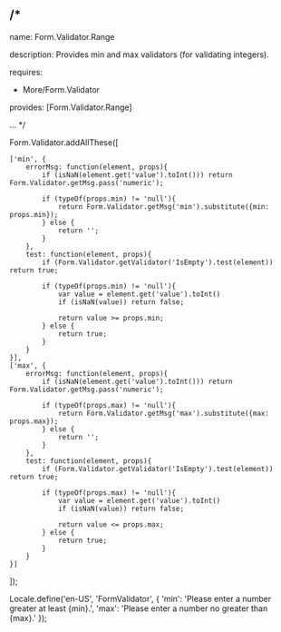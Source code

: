 /*
---

name: Form.Validator.Range

description: Provides min and max validators (for validating integers).

requires:
 - More/Form.Validator

provides: [Form.Validator.Range]

...
*/

Form.Validator.addAllThese([

	['min', {
		errorMsg: function(element, props){
			if (isNaN(element.get('value').toInt())) return Form.Validator.getMsg.pass('numeric');

			if (typeOf(props.min) != 'null'){
				return Form.Validator.getMsg('min').substitute({min: props.min});
			} else {
				return '';
			}
		},
		test: function(element, props){
			if (Form.Validator.getValidator('IsEmpty').test(element)) return true;

			if (typeOf(props.min) != 'null'){
				var value = element.get('value').toInt()
				if (isNaN(value)) return false;

				return value >= props.min;
			} else {
				return true;
			}
		}
	}],
	['max', {
		errorMsg: function(element, props){
			if (isNaN(element.get('value').toInt())) return Form.Validator.getMsg.pass('numeric');

			if (typeOf(props.max) != 'null'){
				return Form.Validator.getMsg('max').substitute({max: props.max});
			} else {
				return '';
			}
		},
		test: function(element, props){
			if (Form.Validator.getValidator('IsEmpty').test(element)) return true;

			if (typeOf(props.max) != 'null'){
				var value = element.get('value').toInt()
				if (isNaN(value)) return false;

				return value <= props.max;
			} else {
				return true;
			}
		}
	}]
]);

Locale.define('en-US', 'FormValidator', {
	'min':   'Please enter a number greater at least {min}.',
	'max':   'Please enter a number no greater than {max}.'
});